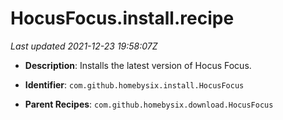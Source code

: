 # HocusFocus.install.recipe

_Last updated 2021-12-23 19:58:07Z_

- **Description**: Installs the latest version of Hocus Focus.

- **Identifier**: `com.github.homebysix.install.HocusFocus`

- **Parent Recipes**: `com.github.homebysix.download.HocusFocus`
